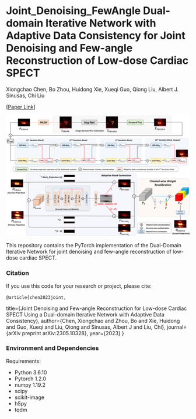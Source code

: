 # Joint_Denoising_FewAngle Dual-domain Iterative Network with Adaptive Data Consistency for Joint Denoising and Few-angle Reconstruction of Low-dose Cardiac SPECT

Xiongchao Chen, Bo Zhou, Huidong Xie, Xueqi Guo, Qiong Liu, Albert J. Sinusas, Chi Liu

[[Paper Link](https://arxiv.org/abs/2305.10328)]

![image](IMAGE/Overview.png)
![image](IMAGE/ADC.png)

This repository contains the PyTorch implementation of the Dual-Domain Iterative Network for joint denoising and few-angle reconstruction of low-dose cardiac SPECT.

### Citation
If you use this code for your research or project, please cite:

    @article{chen2023joint,
  title={Joint Denoising and Few-angle Reconstruction for Low-dose Cardiac SPECT Using a Dual-domain Iterative Network with Adaptive Data Consistency},
  author={Chen, Xiongchao and Zhou, Bo and Xie, Huidong and Guo, Xueqi and Liu, Qiong and Sinusas, Albert J and Liu, Chi},
  journal={arXiv preprint arXiv:2305.10328},
  year={2023}
}


 ### Environment and Dependencies
 Requirements:
 * Python 3.6.10
 * Pytorch 1.2.0
 * numpy 1.19.2
 * scipy
 * scikit-image
 * h5py
 * tqdm

